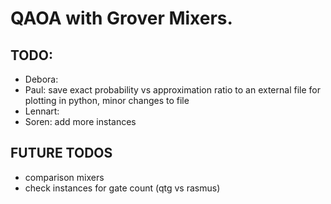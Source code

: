 # QAOA with Grover Mixers.

## TODO:

- Debora: 
- Paul: save exact probability vs approximation ratio to an external file for plotting in python, minor changes to file
- Lennart: 
- Soren: add more instances

## FUTURE TODOS

- comparison mixers
- check instances for gate count (qtg vs rasmus)

  

